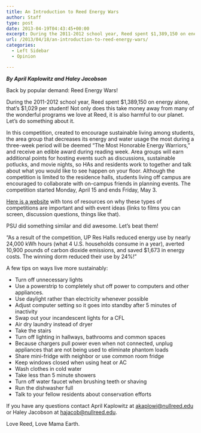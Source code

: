 ```yaml
---
title: An Introduction to Reed Energy Wars
author: Staff
type: post
date: 2013-04-19T04:43:45+00:00
excerpt: During the 2011-2012 school year, Reed spent $1,389,150 on energy alone, that’s $1,029 per student! Not only does this take money away from many of the wonderful programs we love at Reed, it is also harmful to our planet. Let’s do something about it.
url: /2013/04/18/an-introduction-to-reed-energy-wars/
categories:
  - Left Sidebar
  - Opinion

---
```

_**By April Kaplowitz and Haley Jacobson**_

Back by popular demand: Reed Energy Wars!

During the 2011-2012 school year, Reed spent $1,389,150 on energy alone, that’s $1,029 per student! Not only does this take money away from many of the wonderful programs we love at Reed, it is also harmful to our planet. Let’s do something about it.

In this competition, created to encourage sustainable living among students, the area group that decreases its energy and water usage the most during a three-week period will be deemed “The Most Honorable Energy Warriors,” and receive an edible award during reading week. Area groups will earn additional points for hosting events such as discussions, sustainable potlucks, and movie nights, so HAs and residents work to together and talk about what you would like to see happen on your floor. Although the competition is limited to the residence halls, students living off campus are encouraged to collaborate with on-campus friends in planning events. The competition started Monday, April 15 and ends Friday, May 3.

[Here is a website][1] with tons of resources on why these types of competitions are important and with event ideas (links to films you can screen, discussion questions, things like that).

PSU did something similar and did awesome. Let’s beat them!

“As a result of the competition, UP Res Halls reduced energy use by nearly 24,000 kWh hours (what 4 U.S. households consume in a year), averted 10,900 pounds of carbon dioxide emissions, and saved $1,673 in energy costs. The winning dorm reduced their use by 24%!”

A few tips on ways live more sustainably:

  * Turn off unnecessary lights
  * Use a powerstrip to completely shut off power to computers and other appliances.
  * Use daylight rather than electricity whenever possible
  * Adjust computer setting so it goes into standby after 5 minutes of inactivity
  * Swap out your incandescent lights for a CFL
  * Air dry laundry instead of dryer
  * Take the stairs
  * Turn off lighting in hallways, bathrooms and common spaces
  * Because chargers pull power even when not connected, unplug appliances that are not being used to eliminate phantom loads
  * Share mini-fridge with neighbor or use common room fridge
  * Keep windows closed when using heat or AC
  * Wash clothes in cold water
  * Take less than 5 minute showers
  * Turn off water faucet when brushing teeth or shaving
  * Run the dishwasher full
  * Talk to your fellow residents about conservation efforts

If you have any questions contact April Kaplowitz at [&#x61;&#x6b;&#x61;&#x70;&#x6c;&#x6f;&#x77;&#x69;&#x40;<span class="oe_displaynone">null</span>&#x72;&#x65;&#x65;&#x64;&#x2e;&#x65;&#x64;&#x75;][2] or Haley Jacobson at [&#x68;&#x61;&#x6a;&#x61;&#x63;&#x6f;&#x62;&#x40;<span class="oe_displaynone">null</span>&#x72;&#x65;&#x65;&#x64;&#x2e;&#x65;&#x64;&#x75;][3].

Love Reed, Love Mama Earth.

 [1]: http://www.competetoreduce.org/
 [2]: mailto:&#x61;&#x6b;&#x61;&#x70;&#x6c;&#x6f;&#x77;&#x69;&#x40;&#x72;&#x65;&#x65;&#x64;&#x2e;&#x65;&#x64;&#x75;
 [3]: mailto:&#x68;&#x61;&#x6a;&#x61;&#x63;&#x6f;&#x62;&#x40;&#x72;&#x65;&#x65;&#x64;&#x2e;&#x65;&#x64;&#x75;